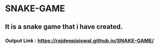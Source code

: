 # SNAKE-GAME

## It is a snake game that i have created.

### Output Link :  https://rajdeepjaiswal.github.io/SNAKE-GAME/
